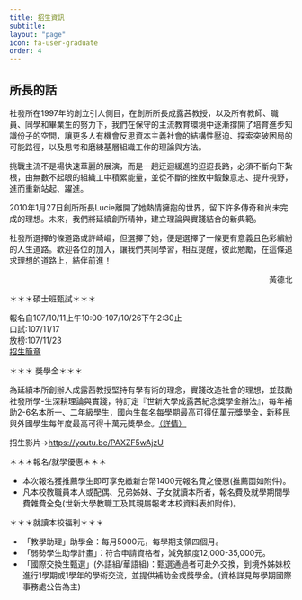 ```yaml
---
title: 招生資訊
subtitle: 
layout: "page"
icon: fa-user-graduate
order: 4
---
```


## 所長的話

社發所在1997年的創立引人側目，在創所所長成露茜教授，以及所有教師、職員、同學和畢業生的努力下，我們在保守的主流教育環境中逐漸撐開了培育進步知識份子的空間，讓更多人有機會反思資本主義社會的結構性壓迫、探索突破困局的可能路徑，以及思考和磨練基層組織工作的理論與方法。

挑戰主流不是場快速華麗的展演，而是一趟迂迴緩進的迢迢長路，必須不斷向下紮根，由無數不起眼的組織工中積累能量，並從不斷的挫敗中鍛鍊意志、提升視野，進而重新站起、躍進。

2010年1月27日創所所長Lucie離開了她熱情擁抱的世界，留下許多傳奇和尚未完成的理想。未來，我們將延續創所精神，建立理論與實踐結合的新典範。

社發所選擇的條道路或許崎嶇，但選擇了她，便是選擇了一條更有意義且色彩繽紛的人生道路。歡迎各位的加入，讓我們共同學習，相互提醒，彼此勉勵，在這條追求理想的道路上，結伴前進！

<p align="right">黃德北</p>

＊＊＊碩士班甄試＊＊＊

報名自107/10/11上午10:00-107/10/26下午2:30止   
口試:107/11/17  
放榜:107/11/23  
[招生簡章](https://drive.google.com/file/d/0BwegzJIBPrXgb1E4Yi0tamtEUWs/view?fbclid=IwAR3ICraxGXGtNlFDDmmczNE1EbUJw8hjC2g6avGn4dxz1ZUEXjl12nbd_g4)

＊＊＊ 獎學金＊＊＊ 

為延續本所創辦人成露茜教授堅持有學有術的理念，實踐改造社會的理想，並鼓勵社發所學-生深耕理論與實踐，特訂定『世新大學成露茜紀念獎學金辦法』，每年補助2-6名本所一、二年級學生，國內生每名每學期最高可得伍萬元獎學金，新移民與外國學生每年度最高可得十萬元獎學金。[（詳情）](rules/scholarship.html)

招生影片→https://youtu.be/PAXZF5wAjzU

＊＊＊報名/就學優惠＊＊＊

- 本次報名獲推薦學生即可享免繳新台幣1400元報名費之優惠(推薦函如附件)。
- 凡本校教職員本人或配偶、兄弟姊妹、子女就讀本所者，報名費及就學期間學費雜費全免(世新大學教職工及其親屬報考本校資料表如附件)。

＊＊＊就讀本校福利＊＊＊
- 「教學助理」助學金：每月5000元，每學期支領四個月。
- 「弱勢學生助學計畫」：符合申請資格者，減免額度12,000-35,000元。
- 「國際交換生甄選」(外語組/華語組)：甄選通過者可赴外交換，到境外姊妹校進行1學期或1學年的學術交流，並提供補助金或獎學金。(資格詳見每學期國際事務處公告為主)
	
